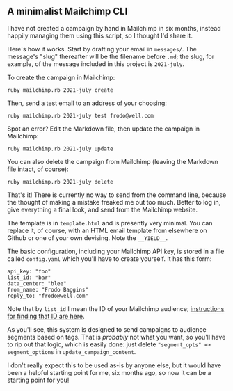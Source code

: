 ## A minimalist Mailchimp CLI

I have not created a campaign by hand in Mailchimp in six months, instead happily managing them using this script, so I thought I'd share it.

Here's how it works. Start by drafting your email in `messages/`. The message's "slug" thereafter will be the filename before `.md`; the slug, for example, of the message included in this project is `2021-july`.

To create the campaign in Mailchimp:

`ruby mailchimp.rb 2021-july create`

Then, send a test email to an address of your choosing:

`ruby mailchimp.rb 2021-july test frodo@well.com`

Spot an error? Edit the Markdown file, then update the campaign in Mailchimp:

`ruby mailchimp.rb 2021-july update`

You can also delete the campaign from Mailchimp (leaving the Markdown file intact, of course):

`ruby mailchimp.rb 2021-july delete`

That's it! There is currently no way to send from the command line, because the thought of making a mistake freaked me out too much. Better to log in, give everything a final look, and send from the Mailchimp website.

The template is in `template.html` and is presently very minimal. You can replace it, of course, with an HTML email template from elsewhere on Github or one of your own devising. Note the `__YIELD__`.

The basic configuration, including your Mailchimp API key, is stored in a file called `config.yaml` which you'll have to create yourself. It has this form:

```
api_key: "foo"
list_id: "bar"
data_center: "blee"
from_name: "Frodo Baggins"
reply_to: "frodo@well.com"
```

Note that by `list_id` I mean the ID of your Mailchimp audience; [instructions for finding that ID are here](https://mailchimp.com/help/find-audience-id/).

As you'll see, this system is designed to send campaigns to audience segments based on tags. That is *probably* not what you want, so you'll have to rip out that logic, which is easily done: just delete `"segment_opts" => segment_options` in `update_campaign_content`.

I don't really expect this to be used as-is by anyone else, but it would have been a helpful starting point for me, six months ago, so now it can be a starting point for you!